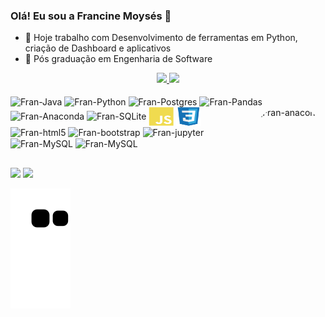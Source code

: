 ### Olá! Eu sou a Francine Moysés 👋

- 🔭 Hoje trabalho com Desenvolvimento de ferramentas em Python, criação de Dashboard e aplicativos
- 🌱 Pós graduação em Engenharia de Software

<div align="center">
  <a href="https://github.com/Francine-Moyses">
  <img height="150em" src="https://github-readme-stats.vercel.app/api?username=Francine-Moyses&show_icons=true&theme=dracula&include_all_commits=true&count_private=true"/>
  <img height="150em" src="https://github-readme-stats.vercel.app/api/top-langs/?username=Francine-Moyses&layout=compact&langs_count=7&theme=dracula"/>
  </a>
</div>
  
<div style="display: inline_block"><br>
  <img align="center" alt="Fran-Java" height="30" width="40" src="https://cdn.jsdelivr.net/gh/devicons/devicon/icons/java/java-original.svg">
  <img align="center" alt="Fran-Python" height="30" width="40" src="https://cdn.jsdelivr.net/gh/devicons/devicon/icons/python/python-original.svg">
  <img align="center" alt="Fran-Postgres" height="30" width="40" src="https://cdn.jsdelivr.net/gh/devicons/devicon/icons/postgresql/postgresql-plain.svg">
  <img align="center" alt="Fran-Pandas" height="30" width="40" src="https://cdn.jsdelivr.net/gh/devicons/devicon/icons/pandas/pandas-original.svg">
  <img align="center" alt="Fran-Anaconda" height="30" width="40" src="https://cdn.jsdelivr.net/gh/devicons/devicon/icons/anaconda/anaconda-original.svg">
  <img align="center" alt="Fran-SQLite" height="30" width="40" src="https://cdn.jsdelivr.net/gh/devicons/devicon/icons/sqlite/sqlite-plain.svg">
  <img align="right" alt="Fran-anaconda" height="150" style="border-radius:50px;" src="https://i.pinimg.com/736x/65/81/b0/6581b0f2eb5b3f635240d1a88d92c75f.jpg">
  <img align="center" alt="Fran-Js" height="30" width="40" src="https://raw.githubusercontent.com/devicons/devicon/master/icons/javascript/javascript-plain.svg">
  <img align="center" alt="Fran-css3" height="30" width="40" src="https://raw.githubusercontent.com/devicons/devicon/master/icons/css3/css3-original.svg">
  <img align="center" alt="Fran-html5" height="30" width="40" src="https://cdn.jsdelivr.net/gh/devicons/devicon/icons/html5/html5-original.svg">
  <img align="center" alt="Fran-bootstrap" height="30" width="40" src="https://cdn.jsdelivr.net/gh/devicons/devicon/icons/bootstrap/bootstrap-plain.svg">
  <img align="center" alt="Fran-jupyter" height="30" width="40" src="https://cdn.jsdelivr.net/gh/devicons/devicon/icons/jupyter/jupyter-original-wordmark.svg">
  <img align="center" alt="Fran-MySQL" height="30" width="40" src="https://cdn.jsdelivr.net/gh/devicons/devicon/icons/mysql/mysql-original.svg">
  <img align="center" alt="Fran-MySQL" height="30" width="40" src="https://cdn.jsdelivr.net/gh/devicons/devicon/icons/tomcat/tomcat-line.svg">
  
  
          
       
 </div>
 
 
          
          
  
  ##
 
<div> 
  <a href = "mailto:franncynunes@gmail.com"><img src="https://img.shields.io/badge/-Gmail-%23333?style=for-the-badge&logo=gmail&logoColor=white" target="_blank"></a>
  <a href="https://www.linkedin.com/in/francine-nunes-moys%C3%A9s/" target="_blank"><img src="https://img.shields.io/badge/-LinkedIn-%230077B5?style=for-the-badge&logo=linkedin&logoColor=white" target="_blank"></a> 
  
  ![Snake animation](https://github.com/Francine-Moyses/Francine-Moyses/blob/output/github-contribution-grid-snake.svg)

</div>

